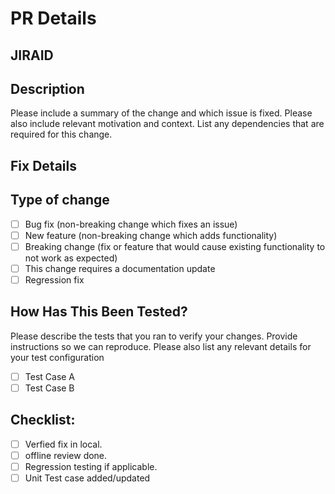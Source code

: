# **PR Details**
## JIRAID

## Description

Please include a summary of the change and which issue is fixed. Please also include relevant motivation and context. List any dependencies that are required for this change.

## Fix Details

## Type of change

- [ ] Bug fix (non-breaking change which fixes an issue)
- [ ] New feature (non-breaking change which adds functionality)
- [ ] Breaking change (fix or feature that would cause existing functionality to not work as expected)
- [ ] This change requires a documentation update
- [ ] Regression fix

## How Has This Been Tested?

Please describe the tests that you ran to verify your changes. Provide instructions so we can reproduce. Please also list any relevant details for your test configuration

- [ ] Test Case A
- [ ] Test Case B

## Checklist:

- [ ] Verfied fix in local.
- [ ] offline review done.
- [ ] Regression testing if applicable.
- [ ] Unit Test case added/updated
